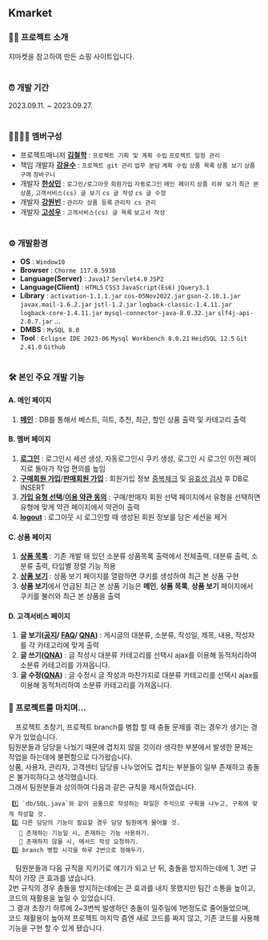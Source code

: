 ## Kmarket 

### 👩‍💻 프로젝트 소개
 지마켓을 참고하여 만든 쇼핑 사이트입니다. <br/><br/>


### ⏰ 개발 기간
 2023.09.11. ~ 2023.09.27. <br/><br/>


### 👨‍👩‍👧‍👧 멤버구성
 - 프로젝트매니저 **[김철학](https://github.com/chhak0503)** : `프로젝트 기획 및 계획 수립` `프로젝트 일정 관리`
 - 책임 개발자 **[강윤수](https://github.com/lomong7807)** : `프로젝트 git 관리` `업무 분담` `계획 수립` `상품 목록` `상품 보기` `상품 구매` `장바구니`
 - 개발자 **[한상민](https://github.com/TWGearlgrey)** : `로그인/로그아웃` `회원가입` `자동로그인` `메인 페이지` `상품 리뷰 보기` `최근 본 상품`, `고객서비스(cs) 글 보기` `cs 글 작성` `cs 글 수정`
 - 개발자 **[강원빈](https://github.com/dkfkr)** : `관리자 상품 등록` `관리자 cs 관리`
 - 개발자 **[고성우](https://github.com/sungwoo0902)** : `고객서비스(cs) 글 목록` `보고서 작성` <br/><br/>


### ⚙️ 개발환경
 - **OS** : `Window10`
 - **Browser** : `Chorme 117.0.5938`
 - **Language(Server)** : `Java17` `Servlet4.0` `JSP2`
 - **Language(Client)** : `HTML5` `CSS3` `JavaScript(Es6)` `jQuery3.1`
 - **Library** : `activation-1.1.1.jar` `cos-05Nov2022.jar` `gson-2.10.1.jar`
   `javax.mail-1.6.2.jar` `jstl-1.2.jar` `logback-classic-1.4.11.jar` `logback-core-1.4.11.jar`
   `mysql-connector-java-8.0.32.jar` `slf4j-api-2.0.7.jar` ...
 - **DMBS** : `MySQL 8.0`
 - **Tool** : `Eclipse IDE 2023-06` `Mysql Workbench 8.0.21` `HeidSQL 12.5` `Git 2.41.0` `Github` <br/><br/>


### 🛠 본인 주요 개발 기능
 #### A. 메인 페이지
 1. **[메인](https://github.com/TWGearlgrey/Project2023/blob/main/Kmarket/src/main/java/kr/co/kmarket/controller/IndexController.java)** : DB를 통해서 베스트, 히트, 추천, 최근, 할인 상품 출력 및 카테고리 출력

 #### B. 멤버 페이지
 1. **[로그인](https://github.com/TWGearlgrey/Project2023/blob/main/Kmarket/src/main/java/kr/co/kmarket/controller/member/LoginController.java)** : 로그인시 세션 생성, 자동로그인시 쿠키 생성, 로그인 시 로그인 이전 페이지로 돌아가 작업 편의를 높임
 2. **[구매회원 가입](https://github.com/TWGearlgrey/Project2023/blob/main/Kmarket/src/main/java/kr/co/kmarket/controller/member/RegisterController.java)**/**[판매회원 가입](https://github.com/TWGearlgrey/Project2023/blob/main/Kmarket/src/main/java/kr/co/kmarket/controller/member/RegisterSellerController.java)** : 회원가입 정보 [중복체크](https://github.com/TWGearlgrey/Project2023/blob/main/Kmarket/src/main/java/kr/co/kmarket/controller/member/DuplicationController.java) 및 [유효성 검사](https://github.com/TWGearlgrey/Project2023/blob/main/Kmarket/src/main/webapp/js/validation.js) 후 DB로 INSERT
 3. **[가입 유형 선택](https://github.com/TWGearlgrey/Project2023/blob/main/Kmarket/src/main/java/kr/co/kmarket/controller/member/JoinController.java)**/**[이용 약관 동의](https://github.com/TWGearlgrey/Project2023/blob/main/Kmarket/src/main/java/kr/co/kmarket/controller/member/SignupController.java)** : 구매/판매자 회원 선택 페이지에서 유형을 선택하면 유형에 맞게 약관 페이지에서 약관이 출력
 4. **[logout](https://github.com/TWGearlgrey/Project2023/blob/main/Kmarket/src/main/java/kr/co/kmarket/controller/member/LogoutController.java)** : 로그아웃 시 로그인할 때 생성된 회원 정보를 담은 세션을 제거

 #### C. 상품 페이지
 1. **[상품 목록](https://github.com/TWGearlgrey/Project2023/blob/main/Kmarket/src/main/java/kr/co/kmarket/controller/product/ListController.java)** : 기존 개발 돼 있던 소분류 상품목록 출력에서 전체출력, 대분류 출력, 소분류 출력, 타입별 정렬 기능 적용
 2. **[상품 보기](https://github.com/TWGearlgrey/Project2023/blob/main/Kmarket/src/main/java/kr/co/kmarket/controller/product/ViewController.java)** : 상품 보기 페이지를 열람하면 쿠키를 생성하여 최근 본 상품 구현
 3. **상품 보기**에서 언급된 최근 본 상품 기능은 **메인**, **상품 목록**, **상품 보기** 페이지에서 쿠키를 불러와 최근 본 상품을 출력

 #### D. 고객서비스 페이지
 1. **글 보기([공지](https://github.com/TWGearlgrey/Project2023/blob/main/Kmarket/src/main/java/kr/co/kmarket/controller/cs/notice/ViewController.java)/
    [FAQ](https://github.com/TWGearlgrey/Project2023/blob/main/Kmarket/src/main/java/kr/co/kmarket/controller/cs/faq/ViewController.java)/
    [QNA](https://github.com/TWGearlgrey/Project2023/blob/main/Kmarket/src/main/java/kr/co/kmarket/controller/cs/qna/ViewController.java))** : 게시글의 대분류, 소분류, 작성일, 제목, 내용, 작성자를 각 카테고리에 맞게 출력
 2. **글 쓰기([QNA](https://github.com/TWGearlgrey/Project2023/blob/main/Kmarket/src/main/java/kr/co/kmarket/controller/cs/qna/WriteController.java))** : 글 작성시 대분류 카테고리를 선택시 ajax를 이용해 동적처리하여 소분류 카테고리를 가져옵니다.
 3. **글 수정([QNA](https://github.com/TWGearlgrey/Project2023/blob/main/Kmarket/src/main/java/kr/co/kmarket/controller/cs/qna/ModifyController.java))** : 글 수정시 글 작성과 마찬가지로 대분류 카테고리를 선택시 ajax를 이용해 동적처리하여 소분류 카테고리를 가져옵니다.

### 📑 프로젝트를 마치며…
　프로젝트 초창기, 프로젝트 branch를 병합 할 때 충돌 문제를 겪는 경우가 생기는 경우가 있었습니다. <br>
팀원분들과 담당을 나눴기 때문에 겹치지 않을 것이라 생각한 부분에서 발생한 문제는 작업을 하는데에 불편함으로 다가왔습니다. <br>
상품, 사용자, 관리자, 고객센터 담당을 나누었어도 겹치는 부분들이 일부 존재하고 충돌은 불가피하다고 생각했습니다.<br>
그래서 팀원분들과 상의하여 다음과 같은 규칙을 제시하였습니다.<br>

```
 1️⃣ `db/SQL.java`와 같이 공통으로 작성하는 파일은 주석으로 구획을 나누고, 구획에 맞게 작성할 것.
 2️⃣ 다른 담당의 기능이 필요할 경우 담당 팀원에게 물어볼 것.
   🔹 존재하는 기능일 시, 존재하는 기능 사용하기.
   🔹 존재하지 않을 시, 메서드 작성 요청하기.
 3️⃣ branch 병합 시각을 하루 2번으로 정해두기.
```
    
　팀원분들과 다음 규칙을 지키기로 얘기가 되고 난 뒤, 충돌을 방지하는데에 1, 3번 규칙이 가장 큰 효과를 냈습니다. <br>
2번 규칙의 경우 충돌을 방지하는데에는 큰 효과를 내지 못했지만 팀간 소통을 높이고, 코드의 재활용을 높일 수 있었습니다. <br>
그 결과 초창기 하루에 2~3번씩 발생하던 충돌이 일주일에 1번정도로 줄어들었으며, <br>
코드 재활용이 높아져 프로젝트 마지막 즘엔 새로 코드를 짜지 않고, 기존 코드를 사용해 기능을 구현 할 수 있게 됐습니다. <br>
